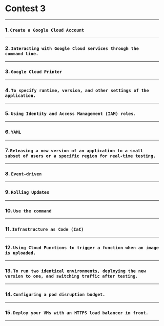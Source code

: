 # Contest 3
____
### 1. ```Create a Google Cloud Account```
____
### 2. ```Interacting with Google Cloud services through the command line.```
____
### 3. ```Google Cloud Printer```
____
### 4. ```To specify runtime, version, and other settings of the application.```
____
### 5. ```Using Identity and Access Management (IAM) roles.```
____
### 6. ```YAML```
____
### 7. ```Releasing a new version of an application to a small subset of users or a specific region for real-time testing.```
____
### 8. ```Event-driven```
____
### 9. ```Rolling Updates```
____
### 10. ```Use the command ```
____
### 11. ```Infrastructure as Code (IaC)```
____
### 12. ```Using Cloud Functions to trigger a function when an image is uploaded. ```
____
### 13. ```To run two identical environments, deploying the new version to one, and switching traffic after testing.```
____
### 14. ```Configuring a pod disruption budget.```
____
### 15. ```Deploy your VMs with an HTTPS load balancer in front.```
____
